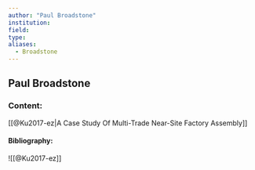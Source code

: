 ```yaml
---
author: "Paul Broadstone"
institution:
field:
type:
aliases:
  - Broadstone
---
```


## Paul Broadstone

### Content:
[[@Ku2017-ez|A Case Study Of Multi-Trade Near-Site Factory Assembly]]

#### Bibliography:

![[@Ku2017-ez]]